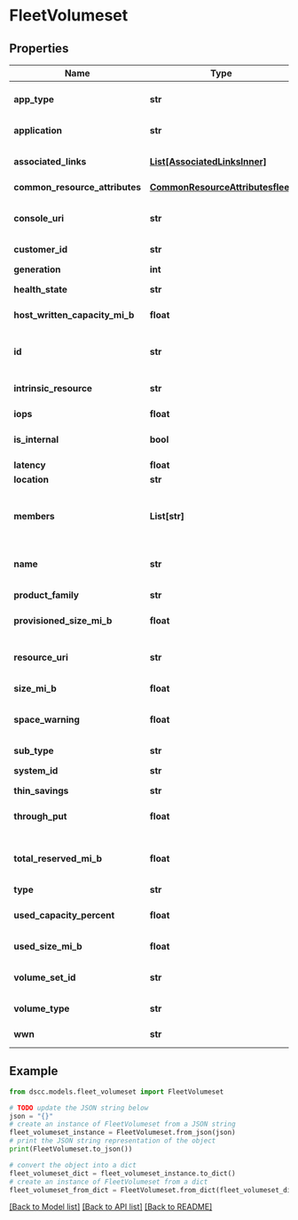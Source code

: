 # FleetVolumeset


## Properties

Name | Type | Description | Notes
------------ | ------------- | ------------- | -------------
**app_type** | **str** | Application name &#x60;Filter&#x60; | [optional] 
**application** | **str** | Application name | [optional] 
**associated_links** | [**List[AssociatedLinksInner]**](AssociatedLinksInner.md) | Associated Links Details | [optional] 
**common_resource_attributes** | [**CommonResourceAttributesfleet**](CommonResourceAttributesfleet.md) |  | [optional] 
**console_uri** | **str** | consoleUri for detailed storage object | [optional] 
**customer_id** | **str** | customerId | [optional] 
**generation** | **int** | generation &#x60;Filter, Sort&#x60; | [optional] 
**health_state** | **str** | health state | [optional] 
**host_written_capacity_mi_b** | **float** | Host written capacity in MiB | [optional] 
**id** | **str** | id of the volume set &#x60;Filter&#x60; | [optional] 
**intrinsic_resource** | **str** | Intrinsic resource type | [optional] 
**iops** | **float** | IOPS | [optional] 
**is_internal** | **bool** | Is an internal resource | [optional] 
**latency** | **float** | Latency | [optional] 
**location** | **str** | location | [optional] 
**members** | **List[str]** | Members of the volume set. This field is deprecated. | [optional] 
**name** | **str** | name of volume-set &#x60;Filter, Sort&#x60; | [optional] 
**product_family** | **str** | Product Family | [optional] 
**provisioned_size_mi_b** | **float** | Provisioned size in MiB | [optional] 
**resource_uri** | **str** | resourceUri for detailed volume object | [optional] 
**size_mi_b** | **float** | Size in MiB | [optional] 
**space_warning** | **float** | Space warning set for the resource | [optional] 
**sub_type** | **str** | subType | [optional] 
**system_id** | **str** | system ID. &#x60;Filter, Sort&#x60; | [optional] 
**thin_savings** | **str** | ThinSavings | [optional] 
**through_put** | **float** | ThroughPut for the resource | [optional] 
**total_reserved_mi_b** | **float** | Total reserved MiB for the resource | [optional] 
**type** | **str** | type | [optional] 
**used_capacity_percent** | **float** | Used capacity percentage | [optional] 
**used_size_mi_b** | **float** | Used size in MiB | [optional] 
**volume_set_id** | **str** | UID of the volume set Id | [optional] 
**volume_type** | **str** | Type of volume | [optional] 
**wwn** | **str** | wwn of the volume | [optional] 

## Example

```python
from dscc.models.fleet_volumeset import FleetVolumeset

# TODO update the JSON string below
json = "{}"
# create an instance of FleetVolumeset from a JSON string
fleet_volumeset_instance = FleetVolumeset.from_json(json)
# print the JSON string representation of the object
print(FleetVolumeset.to_json())

# convert the object into a dict
fleet_volumeset_dict = fleet_volumeset_instance.to_dict()
# create an instance of FleetVolumeset from a dict
fleet_volumeset_from_dict = FleetVolumeset.from_dict(fleet_volumeset_dict)
```
[[Back to Model list]](../README.md#documentation-for-models) [[Back to API list]](../README.md#documentation-for-api-endpoints) [[Back to README]](../README.md)


